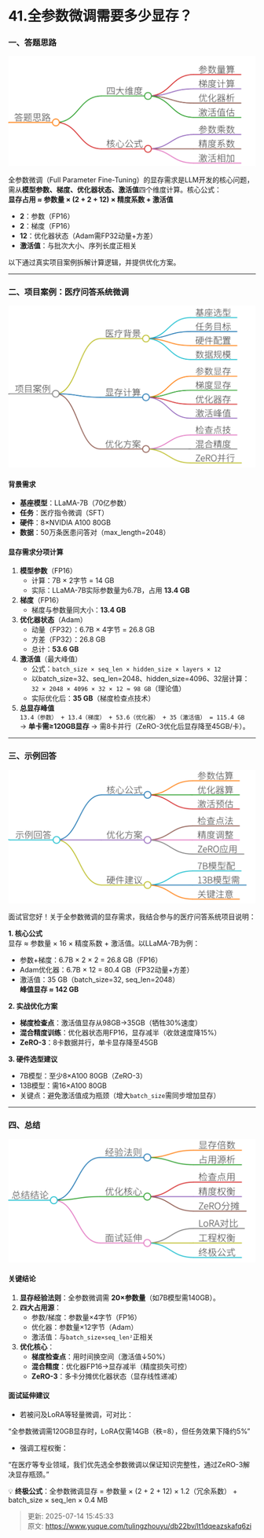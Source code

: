# 41.全参数微调需要多少显存？

### 一、答题思路
![1751694669634-f6599dc5-d925-4736-bc66-8e499ede1340.png](./img/YqLcZd__mIk5uwyZ/1751694669634-f6599dc5-d925-4736-bc66-8e499ede1340-159012.png)

全参数微调（Full Parameter Fine-Tuning）的显存需求是LLM开发的核心问题，需从**模型参数、梯度、优化器状态、激活值**四个维度计算。核心公式：  
**显存占用 ≈ 参数量 × (2 + 2 + 12) × 精度系数 + 激活值**

+ **2**：参数（FP16）
+ **2**：梯度（FP16）
+ **12**：优化器状态（Adam需FP32动量+方差） 
+ **激活值**：与批次大小、序列长度正相关

以下通过真实项目案例拆解计算逻辑，并提供优化方案。

---

### 二、项目案例：医疗问答系统微调
![1751694682084-8d2c443f-156c-4623-9c99-90c89a365658.png](./img/YqLcZd__mIk5uwyZ/1751694682084-8d2c443f-156c-4623-9c99-90c89a365658-054260.png)

#### 背景需求
+ **基座模型**：LLaMA-7B（70亿参数）
+ **任务**：医疗指令微调（SFT） 
+ **硬件**：8×NVIDIA A100 80GB
+ **数据**：50万条医患问答对（max_length=2048）

#### 显存需求分项计算
1. **模型参数**（FP16）
    - 计算：7B × 2字节 = 14 GB
    - 实际：LLaMA-7B实际参数量为6.7B，占用 **13.4 GB**
2. **梯度**（FP16）
    - 梯度与参数量同大小：**13.4 GB**
3. **优化器状态**（Adam） 
    - 动量（FP32）：6.7B × 4字节 = 26.8 GB
    - 方差（FP32）：26.8 GB
    - 总计：**53.6 GB**
4. **激活值**（最大峰值）
    - 公式：`batch_size × seq_len × hidden_size × layers × 12`
    - 以batch_size=32、seq_len=2048、hidden_size=4096、32层计算：  
`32 × 2048 × 4096 × 32 × 12 ≈ 98 GB`（理论值）
    - 实际优化后：**35 GB**（梯度检查点技术）
5. **总显存峰值**  
`13.4（参数） + 13.4（梯度） + 53.6（优化器） + 35（激活值） = 115.4 GB`  
→ **单卡需≥120GB显存** → 需8卡并行（ZeRO-3优化后显存降至45GB/卡）。

---

### 三、示例回答
![1751694694385-513b8595-11bd-4158-92cb-b670cd93d94f.png](./img/YqLcZd__mIk5uwyZ/1751694694385-513b8595-11bd-4158-92cb-b670cd93d94f-314122.png)

面试官您好！关于全参数微调的显存需求，我结合参与的医疗问答系统项目说明：

**1. 核心公式**  
显存 ≈ 参数量 × 16 × 精度系数 + 激活值。以LLaMA-7B为例：

+ 参数+梯度：6.7B × 2 × 2 = 26.8 GB（FP16）
+ Adam优化器：6.7B × 12 = 80.4 GB（FP32动量+方差）
+ 激活值：35 GB（batch_size=32, seq_len=2048）  
**峰值显存 ≈ 142 GB**

**2. 实战优化方案**

+ **梯度检查点**：激活值显存从98GB→35GB（牺牲30%速度）
+ **混合精度训练**：优化器状态用FP16，显存减半（收敛速度降15%） 
+ **ZeRO-3**：8卡数据并行，单卡显存降至45GB

**3. 硬件选型建议**

+ 7B模型：至少8×A100 80GB（ZeRO-3）
+ 13B模型：需16×A100 80GB
+ 关键点：避免激活值成为瓶颈（增大`batch_size`需同步增加显存）

---

### 四、总结
![1751694713068-1a5ddee9-9ca0-4238-8608-e523228e0a74.png](./img/YqLcZd__mIk5uwyZ/1751694713068-1a5ddee9-9ca0-4238-8608-e523228e0a74-466036.png)

#### 关键结论
1. **显存经验法则**：全参数微调需 **20×参数量**（如7B模型需140GB）。 
2. **四大占用源**： 
    - 参数/梯度：参数量×4字节（FP16）
    - 优化器：参数量×12字节（Adam）
    - 激活值：与`batch_size×seq_len²`正相关
3. **优化核心**： 
    - **梯度检查点**：用时间换空间（激活值↓50%）
    - **混合精度**：优化器FP16→显存减半（精度损失可控）
    - **ZeRO-3**：多卡分摊优化器状态（显存线性递减）

#### 面试延伸建议
+ 若被问及LoRA等轻量微调，可对比： 

“全参数微调需120GB显存时，LoRA仅需14GB（秩=8），但任务效果下降约5%”

+ 强调工程权衡： 

“在医疗等专业领域，我们优先选全参数微调以保证知识完整性，通过ZeRO-3解决显存瓶颈。”

💡 **终极公式**：全参数微调显存 = 参数量 × (2 + 2 + 12) × 1.2（冗余系数） + batch_size × seq_len × 0.4 MB



> 更新: 2025-07-14 15:45:33  
> 原文: <https://www.yuque.com/tulingzhouyu/db22bv/lt1dqeazskafq6zi>